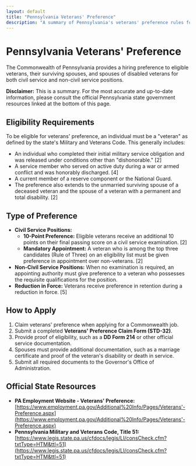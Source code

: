```yaml
---
layout: default
title: "Pennsylvania Veterans' Preference"
description: "A summary of Pennsylvania's veterans' preference rules for public employment."
---
```


# Pennsylvania Veterans' Preference

The Commonwealth of Pennsylvania provides a hiring preference to eligible veterans, their surviving spouses, and spouses of disabled veterans for both civil service and non-civil service positions.

**Disclaimer:** This is a summary. For the most accurate and up-to-date information, please consult the official Pennsylvania state government resources linked at the bottom of this page.

## Eligibility Requirements

To be eligible for veterans' preference, an individual must be a "veteran" as defined by the state's Military and Veterans Code. This generally includes:
*   An individual who completed their initial military service obligation and was released under conditions other than "dishonorable." [2]
*   A service member who served on active duty during a war or armed conflict and was honorably discharged. [4]
*   A current member of a reserve component or the National Guard.
*   The preference also extends to the unmarried surviving spouse of a deceased veteran and the spouse of a veteran with a permanent and total disability. [2]

## Type of Preference

*   **Civil Service Positions:**
    *   **10-Point Preference:** Eligible veterans receive an additional 10 points on their final passing score on a civil service examination. [2]
    *   **Mandatory Appointment:** A veteran who is among the top three candidates (Rule of Three) on an eligibility list must be given preference in appointment over non-veterans. [2]
*   **Non-Civil Service Positions:** When no examination is required, an appointing authority must give preference to a veteran who possesses the requisite qualifications for the position.
*   **Reduction in Force:** Veterans receive preference in retention during a reduction in force. [5]

## How to Apply

1.  Claim veterans' preference when applying for a Commonwealth job.
2.  Submit a completed **Veterans' Preference Claim Form (STD-32)**.
3.  Provide proof of eligibility, such as a **DD Form 214** or other official service documentation.
4.  Spouses must provide additional documentation, such as a marriage certificate and proof of the veteran's disability or death in service.
5.  Submit all required documents to the Governor's Office of Administration.

## Official State Resources

*   **PA Employment Website - Veterans' Preference:** [https://www.employment.pa.gov/Additional%20Info/Pages/Veterans'-Preference.aspx](https://www.employment.pa.gov/Additional%20Info/Pages/Veterans'-Preference.aspx)
*   **Pennsylvania Military and Veterans Code, Title 51:** [https://www.legis.state.pa.us/cfdocs/legis/LI/consCheck.cfm?txtType=HTM&ttl=51](https://www.legis.state.pa.us/cfdocs/legis/LI/consCheck.cfm?txtType=HTM&ttl=51)
